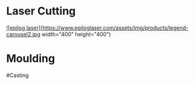 # Laser Cutting 

<a href="https://www.youtube.com/watch?v=pl3yYd_Ul2U">
  
![epilog laser](https://www.epiloglaser.com/assets/img/products/legend-carousel2.jpg width="400" height="400")


# Moulding

#Casting
